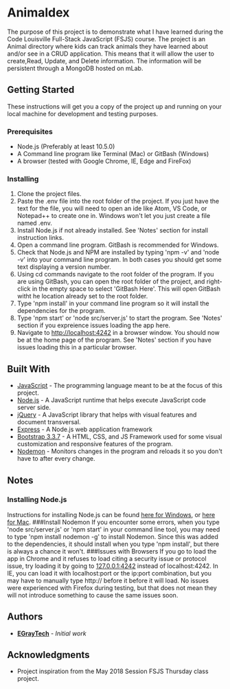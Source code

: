 # Animaldex

The purpose of this project is to demonstrate what I have learned during the Code Louisville Full-Stack
JavaScript (FSJS) course. The project is an Animal directory where kids can track animals they have 
learned about and/or see in a CRUD application. This means that it will allow the user to create,Read, 
Update, and Delete information. The information will be persistent through a MongoDB hosted on mLab.

## Getting Started

These instructions will get you a copy of the project up and running on your local machine for development and testing purposes.

### Prerequisites
* Node.js (Preferably at least 10.5.0)
* A Command line program like Terminal (Mac) or GitBash (Windows)
* A browser (tested with Google Chrome, IE, Edge and FireFox)

### Installing
1. Clone the project files.
2. Paste the .env file into the root folder of the project. If you just have the text for the file, you will need to open an ide like Atom, VS Code, or Notepad++ to create one in. Windows won't let you just create a file named .env.
3. Install Node.js if not already installed. See 'Notes' section for install instruction links.
4. Open a command line program. GitBash is recommended for Windows. 
5. Check that Node.js and NPM are installed by typing 'npm -v' and 'node -v' into your command line program. 
In both cases you should get some text displaying a version number.
6. Using cd commands navigate to the root folder of the program. If you are using GitBash, you can open the root folder of the project, and right-click in the empty space to select 'GitBash Here'. This will open GitBash witht he location already set to the root folder.
7. Type 'npm install' in your command line program so it will install the dependencies for the program.
8. Type 'npm start' or 'node src/server.js' to start the program. See 'Notes' section if you expreience issues loading the app here.
9. Navigate to [http://localhost:4242](http://localhost:4242) in a browser window. You should now be at the home page of the program. See 'Notes' section if you have issues loading this in a particular browser.

## Built With
* [JavaScript](https://www.javascript.com/learn/strings) - The programming language meant to be at the focus of this project.
* [Node.js](https://nodejs.org/en/) - A JavaScript runtime that helps execute JavaScript code server side.
* [jQuery](http://jquery.com) - A JavaScript library that helps with visual features and document transversal.
* [Express](https://expressjs.com) - A Node.js web application framework
* [Bootstrap 3.3.7](http://getbootstrap.com/docs/3.3/) - A HTML, CSS, and JS Framework used for some visual customization and responsive features of the program.
* [Nodemon](https://nodemon.io) - Monitors changes in the program and reloads it so you don't have to after every change.

## Notes
### Installing Node.js
Instructions for installing Node.js can be found [here for Windows](http://treehouse.github.io/installation-guides/windows/node-windows.html), or [here for Mac](http://treehouse.github.io/installation-guides/mac/node-mac.html).
###Install Nodemon
If you encounter some errors, when you type 'node src/server.js' or 'npm start' in your command line tool, you may need to type 'npm install nodemon -g' to install Nodemon. Since this was added to the dependencies, it should install when you type 'npm install', but there is always a chance it won't.
###Issues with Browsers
If you go to load the app in Chrome and it refuses to load citing a security issue or protocol issue, try loading it by going to [127.0.0.1:4242](http://127.0.0.1:4242) instead of localhost:4242. In IE, you can load it with localhost:port or the ip:port combination, but you may have to manually type http:// before it before it will load. No issues were experienced with Firefox during testing, but that does not mean they will not introduce something to cause the same issues soon.

## Authors

* **[EGrayTech](https://github.com/EGrayTech)** - *Initial work*

## Acknowledgments

* Project inspiration from the May 2018 Session FSJS Thursday class project.